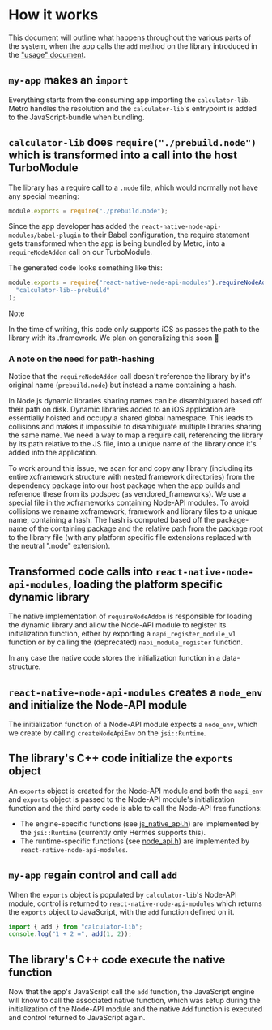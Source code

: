 # How it works

This document will outline what happens throughout the various parts of the system, when the app calls the `add` method on the library introduced in the ["usage" document](./USAGE.md).

## `my-app` makes an `import`

Everything starts from the consuming app importing the `calculator-lib`.
Metro handles the resolution and the `calculator-lib`'s entrypoint is added to the JavaScript-bundle when bundling.

## `calculator-lib` does `require("./prebuild.node")` which is transformed into a call into the host TurboModule

The library has a require call to a `.node` file, which would normally not have any special meaning:

```javascript
module.exports = require("./prebuild.node");
```

Since the app developer has added the `react-native-node-api-modules/babel-plugin` to their Babel configuration, the require statement gets transformed when the app is being bundled by Metro, into a `requireNodeAddon` call on our TurboModule.

The generated code looks something like this:

```javascript
module.exports = require("react-native-node-api-modules").requireNodeAddon(
  "calculator-lib--prebuild"
);
```

> [!NOTE]
> In the time of writing, this code only supports iOS as passes the path to the library with its .framework.
> We plan on generalizing this soon 🤞

### A note on the need for path-hashing

Notice that the `requireNodeAddon` call doesn't reference the library by it's original name (`prebuild.node`) but instead a name containing a hash.

In Node.js dynamic libraries sharing names can be disambiguated based off their path on disk. Dynamic libraries added to an iOS application are essentially hoisted and occupy a shared global namespace. This leads to collisions and makes it impossible to disambiguate multiple libraries sharing the same name. We need a way to map a require call, referencing the library by its path relative to the JS file, into a unique name of the library once it's added into the application.

To work around this issue, we scan for and copy any library (including its entire xcframework structure with nested framework directories) from the dependency package into our host package when the app builds and reference these from its podspec (as vendored_frameworks). We use a special file in the xcframeworks containing Node-API modules. To avoid collisions we rename xcframework, framework and library files to a unique name, containing a hash. The hash is computed based off the package-name of the containing package and the relative path from the package root to the library file (with any platform specific file extensions replaced with the neutral ".node" extension).

## Transformed code calls into `react-native-node-api-modules`, loading the platform specific dynamic library

The native implementation of `requireNodeAddon` is responsible for loading the dynamic library and allow the Node-API module to register its initialization function, either by exporting a `napi_register_module_v1` function or by calling the (deprecated) `napi_module_register` function.

In any case the native code stores the initialization function in a data-structure.

## `react-native-node-api-modules` creates a `node_env` and initialize the Node-API module

The initialization function of a Node-API module expects a `node_env`, which we create by calling `createNodeApiEnv` on the `jsi::Runtime`.

## The library's C++ code initialize the `exports` object

An `exports` object is created for the Node-API module and both the `napi_env` and `exports` object is passed to the Node-API module's initialization function and the third party code is able to call the Node-API free functions:

- The engine-specific functions (see [js_native_api.h](https://github.com/nodejs/node/blob/main/src/js_native_api.h)) are implemented by the `jsi::Runtime` (currently only Hermes supports this).
- The runtime-specific functions (see [node_api.h](https://github.com/nodejs/node/blob/main/src/node_api.h)) are implemented by `react-native-node-api-modules`.

## `my-app` regain control and call `add`

When the `exports` object is populated by `calculator-lib`'s Node-API module, control is returned to `react-native-node-api-modules` which returns the `exports` object to JavaScript, with the `add` function defined on it.

```javascript
import { add } from "calculator-lib";
console.log("1 + 2 =", add(1, 2));
```

## The library's C++ code execute the native function

Now that the app's JavaScript call the `add` function, the JavaScript engine will know to call the associated native function, which was setup during the initialization of the Node-API module and the native `Add` function is executed and control returned to JavaScript again.
